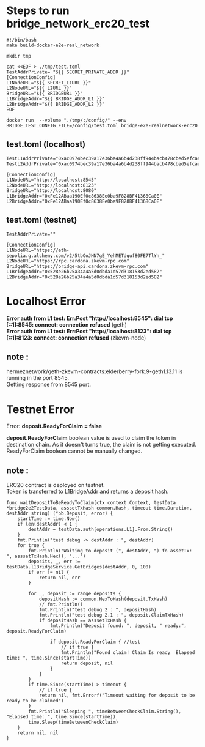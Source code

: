 # Steps to run bridge_network_erc20_test

```
#!/bin/bash
make build-docker-e2e-real_network

mkdir tmp

cat <<EOF > ./tmp/test.toml
TestAddrPrivate= "${{ SECRET_PRIVATE_ADDR }}"
[ConnectionConfig]
L1NodeURL="${{ SECRET_L1URL }}"
L2NodeURL="${{ L2URL }}"
BridgeURL="${{ BRIDGEURL }}"
L1BridgeAddr="${{ BRIDGE_ADDR_L1 }}"
L2BridgeAddr="${{ BRIDGE_ADDR_L2 }}"
EOF

docker run  --volume "./tmp/:/config/" --env BRIDGE_TEST_CONFIG_FILE=/config/test.toml bridge-e2e-realnetwork-erc20
```

test.toml (localhost)
----------------------

```
TestL1AddrPrivate="0xac0974bec39a17e36ba4a6b4d238ff944bacb478cbed5efcae784d7bf4f2ff80"
TestL2AddrPrivate="0xac0974bec39a17e36ba4a6b4d238ff944bacb478cbed5efcae784d7bf4f2ff80"

[ConnectionConfig]
L1NodeURL="http://localhost:8545"
L2NodeURL="http://localhost:8123"
BridgeURL="http://localhost:8080"
L1BridgeAddr="0xFe12ABaa190Ef0c8638Ee0ba9F828BF41368Ca0E"
L2BridgeAddr="0xFe12ABaa190Ef0c8638Ee0ba9F828BF41368Ca0E"
```

test.toml (testnet)
--------------------

```
TestAddrPrivate=""

[ConnectionConfig]
L1NodeURL="https://eth-sepolia.g.alchemy.com/v2/5tbOoJHN7gE_YehMETdquf80FE7TlYn_"
L2NodeURL="https://rpc.cardona.zkevm-rpc.com"
BridgeURL="https://bridge-api.cardona.zkevm-rpc.com"
L1BridgeAddr="0x528e26b25a34a4a5d0dbda1d57d318153d2ed582"
L2BridgeAddr="0x528e26b25a34a4a5d0dbda1d57d318153d2ed582"
```

# Localhost Error

**Error auth from L1 test:  Err:Post "http://localhost:8545": dial tcp [::1]:8545: connect: connection refused** (geth)    
**Error auth from L1 test:  Err:Post "http://localhost:8123": dial tcp [::1]:8123: connect: connection refused** (zkevm-node)

note :
-----
hermeznetwork/geth-zkevm-contracts:elderberry-fork.9-geth1.13.11 is running in the port 8545.  
Getting response from 8545 port.

# Testnet Error
Error: **deposit.ReadyForClaim = false**

**deposit.ReadyForClaim** boolean value is used to claim the token in destination chain.
As it doesn't turns true, the claim is not getting executed.
ReadyForClaim boolean cannot be manually changed.

note : 
-----
ERC20 contract is deployed on testnet.     
Token is transferred to L1BridgeAddr and returns a deposit hash.


```
func waitDepositToBeReadyToClaim(ctx context.Context, testData *bridge2e2TestData, asssetTxHash common.Hash, timeout time.Duration, destAddr string) (*pb.Deposit, error) {
	startTime := time.Now()
	if len(destAddr) < 1 {
		destAddr = testData.auth[operations.L1].From.String()
	}
	fmt.Println("test debug -> destAddr : ", destAddr)
	for true {
		fmt.Println("Waiting to deposit (", destAddr, ") fo assetTx: ", asssetTxHash.Hex(), "...")
		deposits, _, err := testData.l1BridgeService.GetBridges(destAddr, 0, 100)
		if err != nil {
			return nil, err
		}

		for _, deposit := range deposits {
			depositHash := common.HexToHash(deposit.TxHash)
			// fmt.Println()
			fmt.Println("test debug 2 : ", depositHash)
			fmt.Println("test debug 2.1 : ", deposit.ClaimTxHash)
			if depositHash == asssetTxHash {
				fmt.Println("Deposit found: ", deposit, " ready:", deposit.ReadyForClaim)

				if deposit.ReadyForClaim { //test
					// if true {
					fmt.Println("Found claim! Claim Is ready  Elapsed time: ", time.Since(startTime))
					return deposit, nil
				}
			}
		}
		if time.Since(startTime) > timeout {
			// if true {
			return nil, fmt.Errorf("Timeout waiting for deposit to be ready to be claimed")
		}
		fmt.Println("Sleeping ", timeBetweenCheckClaim.String(), "Elapsed time: ", time.Since(startTime))
		time.Sleep(timeBetweenCheckClaim)
	}
	return nil, nil
}
```


